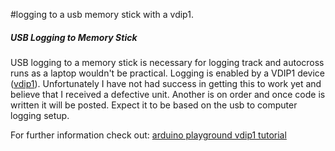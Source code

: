 #logging to a usb memory stick with a vdip1.

##### USB Logging to Memory Stick #####



USB logging to a memory stick is necessary for logging track and autocross runs as a laptop wouldn't be practical.  Logging is enabled by a VDIP1 device ([vdip1](http://apple.clickandbuild.com/cnb/shop/ftdichip?op=catalogue-products-null&prodCategoryID=53&title=VDIP1)).  Unfortunately I have not had success in getting this to work yet and believe that I received a defective unit.  Another is on order and once code is written it will be posted.  Expect it to be based on the usb to computer logging setup.

For further information check out: [arduino playground vdip1 tutorial](http://www.arduino.cc/playground/Main/UsbMemory)